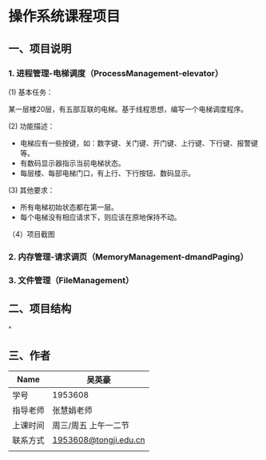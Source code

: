 # 操作系统课程项目

##  一、项目说明

###  1. 进程管理-电梯调度（ProcessManagement-elevator）

(1) 基本任务：

某一层楼20层，有五部互联的电梯。基于线程思想，编写一个电梯调度程序。

(2) 功能描述：

- 电梯应有一些按键，如：数字键、关门键、开门键、上行键、下行键、报警键等。
- 有数码显示器指示当前电梯状态。
- 每层楼、每部电梯门口，有上行、下行按钮、数码显示。

(3) 其他要求：

- 所有电梯初始状态都在第一层。
- 每个电梯没有相应请求下，则应该在原地保持不动。

（4）项目截图
###  2. 内存管理-请求调页（MemoryManagement-dmandPaging）
###  3. 文件管理（FileManagement）

## 二、项目结构
^

## 三、作者

| Name     | 吴英豪                |
| -------- | --------------------- |
| 学号     | 1953608               |
| 指导老师 | 张慧娟老师            |
| 上课时间 | 周三/周五 上午一二节   |
| 联系方式 | 1953608@tongji.edu.cn |
|          |                       |

